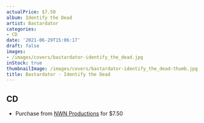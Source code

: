 ```yaml
---
actualPrice: $7.50
album: Identify the Dead
artist: Bastardator
categories:
- CD
date: '2021-06-29T15:06:17'
draft: false
images:
- /images/covers/bastardator-identify_the_dead.jpg
inStock: true
thumbnailImage: /images/covers/bastardator-identify_the_dead-thumb.jpg
title: Bastardator - Identify the Dead
---
```


## CD
* Purchase from [NWN Productions](http://shop.nwnprod.com/index.php?route=product/product&path=93&product_id=2845&sort=pd.name&order=ASC) for $7.50
